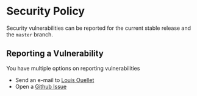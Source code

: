 # Security Policy

Security vulnerabilities can be reported for the current stable release and the `master` branch.

## Reporting a Vulnerability

You have multiple options on reporting vulnerabilities

* Send an e-mail to [Louis Ouellet](mailto:louis_ouellet@hotmail.com)
* Open a [Github Issue](https://github.com/LouisOuellet/dokuwiki_template_writr/issues)
